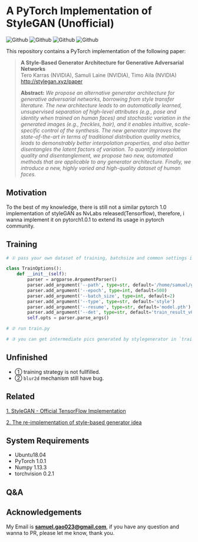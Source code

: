 # A PyTorch Implementation of StyleGAN (Unofficial)

![Github](https://img.shields.io/badge/PyTorch-v1.0.1-green.svg?style=for-the-badge&logo=data:image/png)
![Github](https://img.shields.io/badge/python-3.6-green.svg?style=for-the-badge&logo=python)
![Github](https://img.shields.io/badge/status-WorkInProgress-blue.svg?style=for-the-badge&logo=fire)
![Github](https://img.shields.io/badge/license-CC_BY--NC-green.svg?style=for-the-badge&logo=fire)

This repository contains a PyTorch implementation of the following paper:
> **A Style-Based Generator Architecture for Generative Adversarial Networks**<br>
> Tero Karras (NVIDIA), Samuli Laine (NVIDIA), Timo Aila (NVIDIA)<br>
> http://stylegan.xyz/paper
>
> **Abstract:** *We propose an alternative generator architecture for generative adversarial networks, borrowing from style transfer literature. The new architecture leads to an automatically learned, unsupervised separation of high-level attributes (e.g., pose and identity when trained on human faces) and stochastic variation in the generated images (e.g., freckles, hair), and it enables intuitive, scale-specific control of the synthesis. The new generator improves the state-of-the-art in terms of traditional distribution quality metrics, leads to demonstrably better interpolation properties, and also better disentangles the latent factors of variation. To quantify interpolation quality and disentanglement, we propose two new, automated methods that are applicable to any generator architecture. Finally, we introduce a new, highly varied and high-quality dataset of human faces.*

## Motivation
To the best of my knowledge, there is still not a similar pytorch 1.0 implementation of styleGAN as NvLabs released(Tensorflow),
therefore, i wanna implement it on pytorch1.0.1 to extend its usage in pytorch community.

## Training
``` python
# ① pass your own dataset of training, batchsize and common settings in TrainOpts of `opts.py`.

class TrainOptions():
    def __init__(self):
        parser = argparse.ArgumentParser()
        parser.add_argument('--path', type=str, default='/home/samuel/gaodaiheng/生成模型/select_gyx/')
        parser.add_argument('--epoch', type=int, default=500)
        parser.add_argument('--batch_size', type=int, default=2)
        parser.add_argument('--type', type=str, default='style')
        parser.add_argument('--resume', type=str, default='model.pth')
        parser.add_argument('--det', type=str, default='train_result_v0.1')
        self.opts = parser.parse_args()

# ② run train.py

# ③ you can get intermediate pics generated by stylegenerator in `train_result/images/`
```

## Unfinished

* ① training strategy is not fullfilled.
* ② `blur2d` mechanism still have bug.

## Related
[1. StyleGAN - Official TensorFlow Implementation](https://github.com/NVlabs/stylegan)

[2. The re-implementation of style-based generator idea](https://github.com/SunnerLi/StyleGAN_demo)


## System Requirements
- Ubuntu18.04
- PyTorch 1.0.1
- Numpy 1.13.3
- torchvision 0.2.1

## Q&A

## Acknowledgements
My Email is **samuel.gao023@gmail.com**, if you have any question and wanna to PR, please let me know, thank you. 
